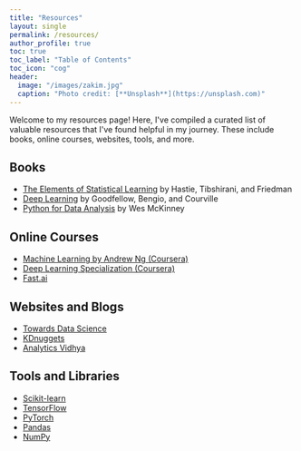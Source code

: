 ```yaml
---
title: "Resources"
layout: single
permalink: /resources/
author_profile: true
toc: true
toc_label: "Table of Contents"
toc_icon: "cog"
header:
  image: "/images/zakim.jpg"
  caption: "Photo credit: [**Unsplash**](https://unsplash.com)"
---
```


Welcome to my resources page! Here, I've compiled a curated list of valuable resources that I've found helpful in my journey. These include books, online courses, websites, tools, and more.

## Books

* [The Elements of Statistical Learning](https://web.stanford.edu/~hastie/ElemStatLearn/) by Hastie, Tibshirani, and Friedman
* [Deep Learning](https://www.deeplearningbook.org/) by Goodfellow, Bengio, and Courville
* [Python for Data Analysis](https://wesmckinney.com/book/) by Wes McKinney

## Online Courses

* [Machine Learning by Andrew Ng (Coursera)](https://www.coursera.org/learn/machine-learning)
* [Deep Learning Specialization (Coursera)](https://www.coursera.org/specializations/deep-learning)
* [Fast.ai](https://www.fast.ai/)

## Websites and Blogs

* [Towards Data Science](https://towardsdatascience.com/)
* [KDnuggets](https://www.kdnuggets.com/)
* [Analytics Vidhya](https://www.analyticsvidhya.com/)

## Tools and Libraries

* [Scikit-learn](https://scikit-learn.org/)
* [TensorFlow](https://www.tensorflow.org/)
* [PyTorch](https://pytorch.org/)
* [Pandas](https://pandas.pydata.org/)
* [NumPy](https://numpy.org/)
